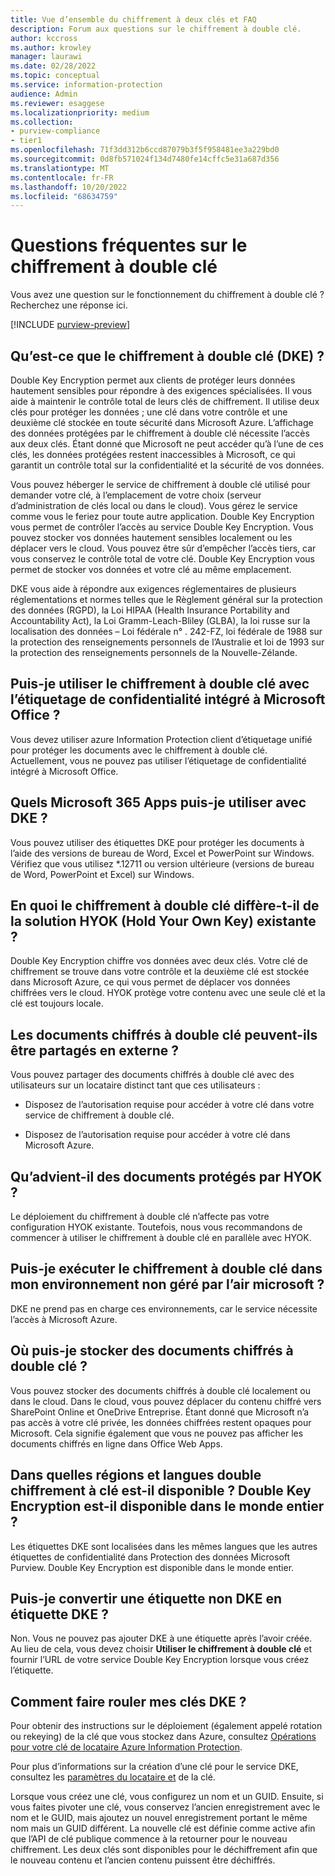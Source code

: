 ```yaml
---
title: Vue d’ensemble du chiffrement à deux clés et FAQ
description: Forum aux questions sur le chiffrement à double clé.
author: kccross
ms.author: krowley
manager: laurawi
ms.date: 02/28/2022
ms.topic: conceptual
ms.service: information-protection
audience: Admin
ms.reviewer: esaggese
ms.localizationpriority: medium
ms.collection:
- purview-compliance
- tier1
ms.openlocfilehash: 71f3dd312b6ccd87079b3f5f958481ee3a229bd0
ms.sourcegitcommit: 0d8fb571024f134d7480fe14cffc5e31a687d356
ms.translationtype: MT
ms.contentlocale: fr-FR
ms.lasthandoff: 10/20/2022
ms.locfileid: "68634759"
---
```

# <a name="double-key-encryption-frequently-asked-questions"></a>Questions fréquentes sur le chiffrement à double clé

Vous avez une question sur le fonctionnement du chiffrement à double clé ? Recherchez une réponse ici.

[!INCLUDE [purview-preview](../includes/purview-preview.md)]

## <a name="what-is-double-key-encryption-dke"></a>Qu’est-ce que le chiffrement à double clé (DKE) ?

Double Key Encryption permet aux clients de protéger leurs données hautement sensibles pour répondre à des exigences spécialisées. Il vous aide à maintenir le contrôle total de leurs clés de chiffrement. Il utilise deux clés pour protéger les données ; une clé dans votre contrôle et une deuxième clé stockée en toute sécurité dans Microsoft Azure. L’affichage des données protégées par le chiffrement à double clé nécessite l’accès aux deux clés. Étant donné que Microsoft ne peut accéder qu’à l’une de ces clés, les données protégées restent inaccessibles à Microsoft, ce qui garantit un contrôle total sur la confidentialité et la sécurité de vos données.  

Vous pouvez héberger le service de chiffrement à double clé utilisé pour demander votre clé, à l’emplacement de votre choix (serveur d’administration de clés local ou dans le cloud). Vous gérez le service comme vous le feriez pour toute autre application. Double Key Encryption vous permet de contrôler l’accès au service Double Key Encryption. Vous pouvez stocker vos données hautement sensibles localement ou les déplacer vers le cloud. Vous pouvez être sûr d’empêcher l’accès tiers, car vous conservez le contrôle total de votre clé. Double Key Encryption vous permet de stocker vos données et votre clé au même emplacement.

DKE vous aide à répondre aux exigences réglementaires de plusieurs réglementations et normes telles que le Règlement général sur la protection des données (RGPD), la Loi HIPAA (Health Insurance Portability and Accountability Act), la Loi Gramm-Leach-Bliley (GLBA), la loi russe sur la localisation des données – Loi fédérale n° . 242-FZ, loi fédérale de 1988 sur la protection des renseignements personnels de l’Australie et loi de 1993 sur la protection des renseignements personnels de la Nouvelle-Zélande.

## <a name="can-i-use-double-key-encryption-with-microsoft-office-built-in-sensitivity-labeling"></a>Puis-je utiliser le chiffrement à double clé avec l’étiquetage de confidentialité intégré à Microsoft Office ?

Vous devez utiliser azure Information Protection client d’étiquetage unifié pour protéger les documents avec le chiffrement à double clé. Actuellement, vous ne pouvez pas utiliser l’étiquetage de confidentialité intégré à Microsoft Office.

## <a name="what-microsoft-365-apps-can-i-use-with-dke"></a>Quels Microsoft 365 Apps puis-je utiliser avec DKE ?

Vous pouvez utiliser des étiquettes DKE pour protéger les documents à l’aide des versions de bureau de Word, Excel et PowerPoint sur Windows. Vérifiez que vous utilisez *.12711 ou version ultérieure (versions de bureau de Word, PowerPoint et Excel) sur Windows.

## <a name="how-is-double-key-encryption-different-from-the-existing-hold-your-own-key-hyok-solution"></a>En quoi le chiffrement à double clé diffère-t-il de la solution HYOK (Hold Your Own Key) existante ?

Double Key Encryption chiffre vos données avec deux clés. Votre clé de chiffrement se trouve dans votre contrôle et la deuxième clé est stockée dans Microsoft Azure, ce qui vous permet de déplacer vos données chiffrées vers le cloud. HYOK protège votre contenu avec une seule clé et la clé est toujours locale.  

## <a name="can-double-key-encrypted-documents-be-shared-externally"></a>Les documents chiffrés à double clé peuvent-ils être partagés en externe ?

Vous pouvez partager des documents chiffrés à double clé avec des utilisateurs sur un locataire distinct tant que ces utilisateurs :

- Disposez de l’autorisation requise pour accéder à votre clé dans votre service de chiffrement à double clé.

- Disposez de l’autorisation requise pour accéder à votre clé dans Microsoft Azure.

## <a name="what-happens-to-documents-that-are-protected-with-hyok"></a>Qu’advient-il des documents protégés par HYOK ?

Le déploiement du chiffrement à double clé n’affecte pas votre configuration HYOK existante. Toutefois, nous vous recommandons de commencer à utiliser le chiffrement à double clé en parallèle avec HYOK.

## <a name="can-i-run-double-key-encryption-in-my-non-microsoft-air-gapped-environment"></a>Puis-je exécuter le chiffrement à double clé dans mon environnement non géré par l’air microsoft ?

DKE ne prend pas en charge ces environnements, car le service nécessite l’accès à Microsoft Azure.

## <a name="where-can-i-store-double-key-encrypted-documents"></a>Où puis-je stocker des documents chiffrés à double clé ?

Vous pouvez stocker des documents chiffrés à double clé localement ou dans le cloud. Dans le cloud, vous pouvez déplacer du contenu chiffré vers SharePoint Online et OneDrive Entreprise. Étant donné que Microsoft n’a pas accès à votre clé privée, les données chiffrées restent opaques pour Microsoft. Cela signifie également que vous ne pouvez pas afficher les documents chiffrés en ligne dans Office Web Apps.

## <a name="what-regions-and-languages-is-double-key-encryption-available-in-is-double-key-encryption-available-worldwide"></a>Dans quelles régions et langues double chiffrement à clé est-il disponible ? Double Key Encryption est-il disponible dans le monde entier ?

Les étiquettes DKE sont localisées dans les mêmes langues que les autres étiquettes de confidentialité dans Protection des données Microsoft Purview. Double Key Encryption est disponible dans le monde entier.

## <a name="can-i-convert-a-non-dke-label-to-a-dke-label"></a>Puis-je convertir une étiquette non DKE en étiquette DKE ?

Non. Vous ne pouvez pas ajouter DKE à une étiquette après l’avoir créée. Au lieu de cela, vous devez choisir **Utiliser le chiffrement à double clé** et fournir l’URL de votre service Double Key Encryption lorsque vous créez l’étiquette.

## <a name="how-do-i-roll-my-dke-keys"></a>Comment faire rouler mes clés DKE ?

Pour obtenir des instructions sur le déploiement (également appelé rotation ou rekeying) de la clé que vous stockez dans Azure, consultez [Opérations pour votre clé de locataire Azure Information Protection](/azure/information-protection/operations-customer-managed-tenant-key).

Pour plus d’informations sur la création d’une clé pour le service DKE, consultez les [paramètres du locataire et](double-key-encryption.md#tenant-and-key-settings) de la clé.

Lorsque vous créez une clé, vous configurez un nom et un GUID. Ensuite, si vous faites pivoter une clé, vous conservez l’ancien enregistrement avec le nom et le GUID, mais ajoutez un nouvel enregistrement portant le même nom mais un GUID différent. La nouvelle clé est définie comme active afin que l’API de clé publique commence à la retourner pour le nouveau chiffrement. Les deux clés sont disponibles pour le déchiffrement afin que le nouveau contenu et l’ancien contenu puissent être déchiffrés.
